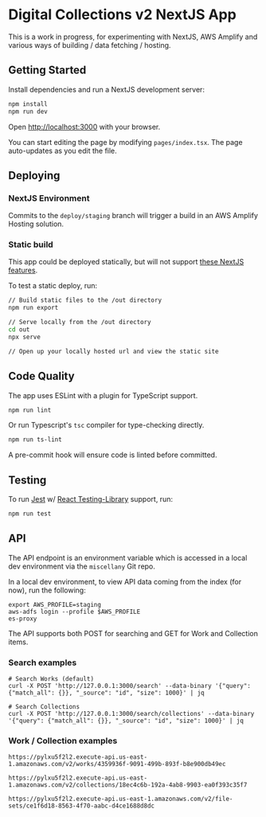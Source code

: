 # Digital Collections v2 NextJS App

This is a work in progress, for experimenting with NextJS, AWS Amplify and various ways of building / data fetching / hosting.

## Getting Started

Install dependencies and run a NextJS development server:

```bash
npm install
npm run dev
```

Open [http://localhost:3000](http://localhost:3000) with your browser.

You can start editing the page by modifying `pages/index.tsx`. The page auto-updates as you edit the file.

## Deploying

### NextJS Environment

Commits to the `deploy/staging` branch will trigger a build in an AWS Amplify Hosting solution.

### Static build

This app could be deployed statically, but will not support [these NextJS features](https://nextjs.org/docs/advanced-features/static-html-export#unsupported-features).

To test a static deploy, run:

```bash
// Build static files to the /out directory
npm run export

// Serve locally from the /out directory
cd out
npx serve

// Open up your locally hosted url and view the static site

```

## Code Quality

The app uses ESLint with a plugin for TypeScript support.

```bash
npm run lint
```

Or run Typescript's `tsc` compiler for type-checking directly.

```bash
npm run ts-lint
```

A pre-commit hook will ensure code is linted before committed.

## Testing

To run [Jest](https://jestjs.io/) w/ [React Testing-Library](https://testing-library.com/docs/react-testing-library/intro/) support, run:

```bash
npm run test
```

## API

The API endpoint is an environment variable which is accessed in a local dev environment via the `miscellany` Git repo.

In a local dev environment, to view API data coming from the index (for now), run the following:

```
export AWS_PROFILE=staging
aws-adfs login --profile $AWS_PROFILE
es-proxy
```

The API supports both POST for searching and GET for Work and Collection items.

### Search examples

```
# Search Works (default)
curl -X POST 'http://127.0.0.1:3000/search' --data-binary '{"query": {"match_all": {}}, "_source": "id", "size": 1000}' | jq

# Search Collections
curl -X POST 'http://127.0.0.1:3000/search/collections' --data-binary '{"query": {"match_all": {}}, "_source": "id", "size": 1000}' | jq
```

### Work / Collection examples

```
https://pylxu5f2l2.execute-api.us-east-1.amazonaws.com/v2/works/4359936f-9091-499b-893f-b8e900db49ec

https://pylxu5f2l2.execute-api.us-east-1.amazonaws.com/v2/collections/18ec4c6b-192a-4ab8-9903-ea0f393c35f7

https://pylxu5f2l2.execute-api.us-east-1.amazonaws.com/v2/file-sets/ce1f6d18-8563-4f70-aabc-d4ce1688d8dc
```

